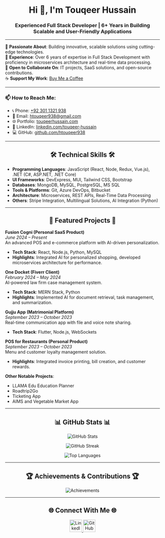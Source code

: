 <h1 align="center">Hi 👋, I'm Touqeer Hussain</h1>
<h3 align="center">Experienced Full Stack Developer | 6+ Years in Building Scalable and User-Friendly Applications</h3>

---

🌱 **Passionate About**: Building innovative, scalable solutions using cutting-edge technologies.  
💼 **Experience**: Over 6 years of expertise in Full Stack Development with proficiency in microservices architecture and real-time data processing.  
💞️ **Open to Collaborate On**: IT projects, SaaS solutions, and open-source contributions.  
☕ **Support My Work**: [Buy Me a Coffee](https://www.buymeacoffee.com/htouqeer938)

---

### 📫 How to Reach Me:
- 📞 Phone: [+92 301 1321 938](tel:+923011321938)
- 📧 Email: [htouqeer938@gmail.com](mailto:htouqeer938@gmail.com)
- 🌐 Portfolio: [touqeerhussain.com](https://www.touqeerhussain.com/)
- 💼 LinkedIn: [linkedin.com/touqeer-hussain](https://www.linkedin.com/in/touqeer-hussain/)
- 💻 GitHub: [github.com/htouqeer938](https://github.com/htouqeer938)

---

<h2 align="center">🛠️ Technical Skills 🛠️</h2>

- **Programming Languages**: JavaScript (React, Node, Redux, Vue.js), .NET (C#, ASP.NET, .NET Core)
- **UI Frameworks**: DevExpress, MUI, Tailwind CSS, Bootstrap
- **Databases**: MongoDB, MySQL, PostgreSQL, MS SQL
- **Tools & Platforms**: Git, Azure DevOps, Bitbucket
- **Architecture**: Microservices, REST APIs, Real-Time Data Processing
- **Others**: Stripe Integration, Multilingual Solutions, AI Integration (Python)

---

<h2 align="center">🌟 Featured Projects 🌟</h2>

**Fusion Cogni (Personal SaaS Product)**  
*June 2024 – Present*  
An advanced POS and e-commerce platform with AI-driven personalization.  
- **Tech Stack**: React, Node.js, Python, MySQL  
- **Highlights**: Integrated AI for personalized shopping, developed microservices architecture for performance.

**One Docket (Fiverr Client)**  
*February 2024 – May 2024*  
AI-powered law firm case management system.  
- **Tech Stack**: MERN Stack, Python  
- **Highlights**: Implemented AI for document retrieval, task management, and summarization.

**Gujju App (Matrimonial Platform)**  
*September 2023 – October 2023*  
Real-time communication app with file and voice note sharing.  
- **Tech Stack**: Flutter, Node.js, WebSockets

**POS for Restaurants (Personal Product)**  
*September 2023 – October 2023*  
Menu and customer loyalty management solution.  
- **Highlights**: Integrated invoice printing, bill creation, and customer rewards.

**Other Notable Projects**:  
- LLAMA Edu Education Planner  
- Roadtrip2Go  
- Ticketing App  
- AIMS and Vegetable Market App  

---

<h2 align="center">📊 GitHub Stats 📊</h2>

<p align="center">
  <img src="https://github-readme-stats.vercel.app/api?username=htouqeer938&show_icons=true&theme=tokyonight" alt="GitHub Stats">
</p>
<p align="center">
  <img src="https://nirzak-streak-stats.vercel.app/?user=htouqeer938&theme=tokyonight" alt="GitHub Streak">
</p>
<p align="center">
  <img src="https://github-readme-stats.vercel.app/api/top-langs/?username=htouqeer938&layout=compact&theme=tokyonight" alt="Top Languages">
</p>

---

<h2 align="center">🏆 Achievements & Contributions 🏆</h2>
<p align="center">
  <img src="https://github-profile-trophy.vercel.app/?username=htouqeer938&theme=gruvbox&margin-w=15&margin-h=15" alt="Achievements">
</p>

---

<h2 align="center">🌐 Connect With Me 🌐</h2>
<p align="center">
  <a href="https://www.linkedin.com/in/touqeer-hussain-753715228/" target="_blank">
    <img src="https://cdn-icons-png.flaticon.com/512/2504/2504923.png" width="40px" height="40px" alt="LinkedIn">
  </a>
  <a href="https://github.com/htouqeer938" target="_blank">
    <img src="https://cdn-icons-png.flaticon.com/512/25/25231.png" width="40px" height="40px" alt="GitHub">
  </a>
</p>
